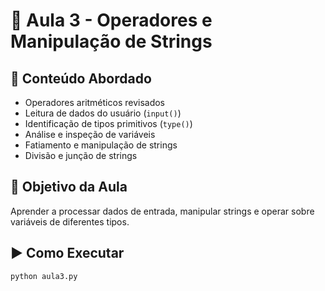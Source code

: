 # 📘 Aula 3 - Operadores e Manipulação de Strings
## 📌 Conteúdo Abordado
- Operadores aritméticos revisados
- Leitura de dados do usuário (`input()`)
- Identificação de tipos primitivos (`type()`)
- Análise e inspeção de variáveis
- Fatiamento e manipulação de strings
- Divisão e junção de strings

## 🧠 Objetivo da Aula
Aprender a processar dados de entrada, manipular strings e operar sobre variáveis de diferentes tipos.

## ▶️ Como Executar
```bash
python aula3.py

